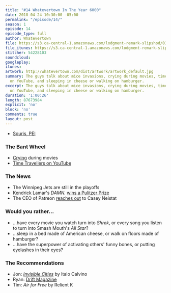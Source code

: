 ```yaml
---
title: "#14 Whatevertown In The Year 6000"
date: 2018-04-24 10:30:00 -05:00
permalink: "/episode/14/"
season: 1
episode: 14
episode_type: full
author: Whatevertown
file: https://s3.ca-central-1.amazonaws.com/lodgment-remark-slipshod/014.mp3
file_itunes: https://s3.ca-central-1.amazonaws.com/lodgment-remark-slipshod/014.m4a
stitcher: 54228103
soundcloud: 
googleplay: 
itunes: 
artwork: http://whatevertown.com/dist/artwork/artwork_default.jpg
summary: The guys talk about mice invasions, crying during movies, time travellers
  on YouTube, and sleeping in cheese or walking on hamburger.
excerpt: The guys talk about mice invasions, crying during movies, time travellers
  on YouTube, and sleeping in cheese or walking on hamburger.
duration: '1:00:26'
length: 87673984
explicit: 'no'
block: 'no'
comments: true
layout: post
---
```


- [Souris, PEI](https://sourispei.com/about/)

### The Bant Wheel
- [Crying](https://media.giphy.com/media/SJ1wg9NZa30Xe/giphy.gif) during movies
- [Time Travellers on YouTube](https://melmagazine.com/the-rise-in-self-proclaimed-time-travelers-b29e800f1935)

### The News
- The Winnipeg Jets are still in the playoffs
- Kendrick Lamar's *DAMN.* [wins a Pulitzer Prize](http://www.pulitzer.org/winners/kendrick-lamar)
- The CEO of Patreon [reaches out](https://www.youtube.com/watch?v=VYBOPPoiRRY) to Casey Neistat

### Would you rather…
- …have every movie you watch turn into *Shrek*, or every song you listen to turn into Smash Mouth's *All Star*?
- …sleep in a bed made of American cheese, or walk on floors made of hamburger?
- …have the superpower of activating others' funny bones, or putting eyelashes in their eyes?

### The Recommendations
- Jon: *[Invisible Cities](https://www.goodreads.com/book/show/9809.Invisible_Cities)* by Italo Calvino
- Ryan: [Drift Magazine](https://driftmag.com)
- Tim: *Air for Free* by Relient K
